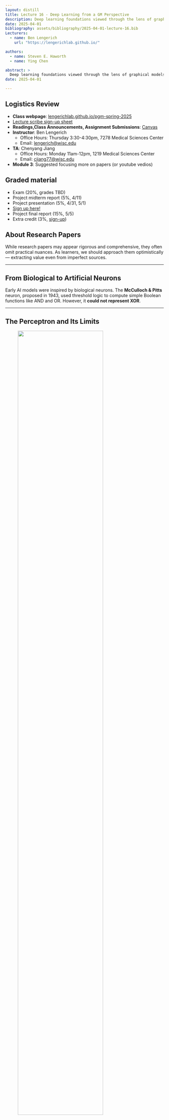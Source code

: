 ```yaml
---
layout: distill
title: Lecture 16 - Deep Learning from a GM Perspective
description: Deep learning foundations viewed through the lens of graphical models, covering perceptrons, neural networks, backpropagation, and probabilistic interpretations.
date: 2025-04-01
bibliography: assets/bibliography/2025-04-01-lecture-16.bib
Lecturers:
  - name: Ben Lengerich
    url: "https://lengerichlab.github.io/"

authors:
  - name: Steven E. Haworth
  - name: Ying Chen

abstract: >
  Deep learning foundations viewed through the lens of graphical models, covering perceptrons, neural networks, backpropagation, and probabilistic interpretations.
date: 2025-04-01

---
```




## Logistics Review

- **Class webpage**: [lengerichlab.github.io/pgm-spring-2025](https://lengerichlab.github.io/pgm-spring-2025)
- [Lecture scribe sign-up sheet](https://docs.google.com/spreadsheets/d/1-Mj0MwkSxidVe-HfnMZyUIk4N8cwMeuGzEYTrgDjKqk/edit?gid=0)
- **Readings,Class Announcements, Assignment Submissions**: [Canvas](https://canvas.wisc.edu/courses/447453)
- **Instructor**: Ben Lengerich
  - Office Hours: Thursday 3:30-4:30pm, 7278 Medical Sciences Center
  - Email: [lengerich@wisc.edu](mailto:lengerich@wisc.edu)
- **TA**: Chenyang Jiang
  - Office Hours: Monday 11am-12pm, 1219 Medical Sciences Center
  - Email: [cjiang77@wisc.edu](mailto:cjiang77@wisc.edu)
- **Module 3**: Suggested focusing more on papers (or youtube vedios)

## Graded material

- Exam (20%, grades TBD)
- Project midterm report (5%, 4/11)
-  Project presentation (5%, 4/31, 5/1)
  - [Sign up here!](https://docs.google.com/spreadsheets/d/1ZRhn7_ESWGQRcdXahAdlHdoAW1gGG5UZbM98teQQpfY/edit?gid=0#gid=0)
- Project final report (15%, 5/5) 
- Extra credit (3%, [sign-up](https://docs.google.com/spreadsheets/d/1-Mj0MwkSxidVe-HfnMZyUIk4N8cwMeuGzEYTrgDjKqk/edit?gid=0#gid=0))

## About Research Papers

While research papers may appear rigorous and comprehensive, they often omit practical nuances. As learners, we should approach them optimistically — extracting value even from imperfect sources.

---

## From Biological to Artificial Neurons

Early AI models were inspired by biological neurons. The **McCulloch & Pitts** neuron, proposed in 1943, used threshold logic to compute simple Boolean functions like AND and OR. However, it **could not represent XOR**.

---

## The Perceptron and Its Limits

<figure id="perceptron" class="l-body-outset">
<div class="row">
  <div class="col three">
    <img src="{{ '/assets/img/notes/lecture-15/perceptron.png'| relative_url }}" 
         style="width:80%; max-width:800px;" />
  </div>
</div>
</figure>
The perceptron extended MP neurons by introducing **weighted inputs** and **activation functions** (like sigmoid):

<d-math block>
f(x) = \sigma(w^\top x + b)
</d-math>



This model supports gradient-based learning for functions like:

<d-math block>
Y \sim \mathcal{N}(f(x), \Sigma) \Rightarrow \arg\min_w \sum_i \left(y_i - f(x_i; w)\right)^2
<d-math>

### Why XOR Cannot Be Represented

Suppose XOR could be represented by a single-layer perceptron. Then:

<d-math block>
- \( \sigma(w_1 + w_2) < \theta \) for input (1,1)
- \( \sigma(w_1) \geq \theta \), \( \sigma(w_2) \geq \theta \) for inputs (1,0), (0,1)
<d-math>

Adding the latter two contradicts the first — **no linear decision boundary exists**.

---

## Multi-Layer Perceptrons (MLP)

<figure id="MLP" class="l-body-outset">
<div class="row">
  <div class="col three">
    <img src="{{ '/assets/img/notes/lecture-15/NN.png'| relative_url }}" 
         style="width:75%; max-width:800px;" />
  </div>
</div>
</figure>


To model non-linear functions like XOR, **multi-layer perceptrons** are introduced:

- **Input Layer** \( x \)
- **Hidden Layer(s)**: 

<d-math block>
\( h = \sigma(Wx + b) \)
<d-math>

- **Output Layer**: 

<d-math block>
\( \hat{y} = W' h + b' \)
<d-math>

This architecture allows **hierarchical feature extraction** and can represent any continuous function under mild assumptions.

---

## Backpropagation

Neural networks are compositions of differentiable functions:

<d-math block>
L = \ell(f_3(f_2(f_1(x))))
<d-math>


The gradient is computed via **reverse-mode autodiff**:

<d-math block>
\frac{dL}{dx} = \frac{dL}{df_3} \cdot \frac{df_3}{df_2} \cdot \frac{df_2}{df_1} \cdot \frac{df_1}{dx}
<d-math>

This process is the core of **backpropagation**, enabling scalable training of deep networks.

---

## Graphical Models vs. Deep Nets

| Graphical Models (GMs)        | Deep Neural Networks (DNNs)   |
| ----------------------------- | ----------------------------- |
| Probabilistic semantics       | Function approximation        |
| Explicit latent variables     | Learned intermediate features |
| Inference via message passing | Learning via SGD              |

While GMs offer **interpretability**, DNNs provide **flexibility and scalability**. Hybrid models aim to combine both strengths.

---

## Probabilistic Neural Nets

### Restricted Boltzmann Machines (RBM)

<figure id="RBM" class="l-body-outset">
  <div class="row">
    <div class="col three">
      <img src="{{ 'assets/img/notes/lecture-15/RBM.png' | relative_url }}" 
           style="width:60%; max-width:800px;" />
    </div>
  </div>
  </figure>



An RBM is an undirected graphical model with visible \( v \) and hidden \( h \) units:

<d-math block>
P(v, h) \propto e^{-E(v, h)}, \quad E(v, h) = -v^\top W h - a^\top v - b^\top h
<d-math>


RBMs are trained using **contrastive divergence**, and serve as building blocks for deeper models.

---

### Deep Belief Networks (DBN)

<figure id="DBN" class="l-body-outset">
  <div class="row">
    <div class="col one">
      <img src="{{ 'assets/img/notes/lecture-15/DBN.png' | relative_url }}" />
    </div>
    <div class="col one">
      <img src="{{ 'assets/img/notes/lecture-15/pretraining.png' | relative_url }}" />
    </div>
  </div>
</figure>

DBNs stack multiple RBMs and apply **layer-wise pretraining**, followed by supervised fine-tuning. They offer a probabilistic view of deep learning, with each layer capturing increasingly abstract representations.

---

## NNs and GMs—Natural Complements

Neural networks and graphical models represent two major paradigms in probabilistic AI. While they originate from different modeling philosophies, they can be viewed as **complementary** in both function and design.

Graphical models (GMs) offer **structured representations** of joint distributions, with explicit semantics over variables and their dependencies. In contrast, neural networks (NNs) are powerful **function approximators**, trained end-to-end via gradient-based optimization. Despite this apparent contrast, many modern systems integrate the two:

- **GMs for interpretability, NNs for flexibility**: GMs allow for explicit latent structure and reasoning under uncertainty, while NNs can model complex, high-dimensional mappings without handcrafted features.

- **Neural modules within probabilistic models**: In structured prediction, NNs can be used to parameterize potentials in conditional random fields (CRFs), or emission probabilities in HMMs.

- **Probabilistic perspectives on NNs**: Some architectures (e.g., RBMs, DBNs) are inherently graphical models, and even standard feedforward networks can be viewed as approximate inference in layered latent variable models.

- **Uncertainty estimation in NNs**: Probabilistic modeling techniques such as variational inference or Bayesian dropout can be used to **quantify uncertainty** in neural predictions, a critical aspect in safety-sensitive domains.

Specific examples include:

- <d-cite key="graves2013speech"></d-cite>: combined recurrent neural networks with probabilistic decoding in speech recognition, using RNNs for acoustic modeling and probabilistic search for decoding.

- <d-cite key="collobert2011natural"></d-cite>: applied deep networks to NLP tasks, where word embeddings are learned by a neural network, and structured output is modeled using CRFs.

Ultimately, **the synergy between GMs and NNs** enables systems that are both expressive and interpretable.

---
























